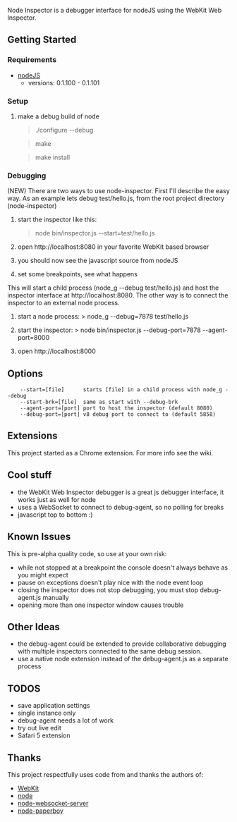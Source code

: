 Node Inspector is a debugger interface for nodeJS using the WebKit Web Inspector.

## Getting Started

### Requirements

* [nodeJS](http://github.com/ry/node)
  - versions: 0.1.100 - 0.1.101

### Setup

1. make a debug build of node
    > ./configure --debug
    
    > make
    
    > make install

### Debugging

(NEW) There are two ways to use node-inspector. First I'll describe the easy way. 
As an example lets debug test/hello.js, from the root project directory (node-inspector)

1. start the inspector like this:
    > node bin/inspector.js --start=test/hello.js

2. open http://localhost:8080 in your favorite WebKit based browser

3. you should now see the javascript source from nodeJS

4. set some breakpoints, see what happens


This will start a child process (node_g --debug test/hello.js) and host the inspector 
interface at http://localhost:8080. The other way is to connect the inspector to an 
external node process.

1. start a node process:
		> node_g --debug=7878 test/hello.js
		
2. start the inspector:
		> node bin/inspector.js --debug-port=7878 --agent-port=8000

3. open http://localhost:8000

## Options

		--start=[file]		starts [file] in a child process with node_g --debug
		--start-brk=[file]	same as start with --debug-brk
		--agent-port=[port]	port to host the inspector (default 8080)
		--debug-port=[port]	v8 debug port to connect to (default 5858)

## Extensions

This project started as a Chrome extension. For more info see the wiki.

## Cool stuff

* the WebKit Web Inspector debugger is a great js debugger interface, it works just as well for node
* uses a WebSocket to connect to debug-agent, so no polling for breaks
* javascript top to bottom :)

## Known Issues

This is pre-alpha quality code, so use at your own risk:

* while not stopped at a breakpoint the console doesn't always behave as you might expect
* pause on exceptions doesn't play nice with the node event loop
* closing the inspector does not stop debugging, you must stop debug-agent.js manually
* opening more than one inspector window causes trouble

## Other Ideas

* the debug-agent could be extended to provide collaborative debugging with
  multiple inspectors connected to the same debug session.
* use a native node extension instead of the debug-agent.js as a separate process

## TODOS

* save application settings
* single instance only
* debug-agent needs a lot of work
* try out live edit
* Safari 5 extension

## Thanks

This project respectfully uses code from and thanks the authors of:

* [WebKit](http://webkit.org/building/checkout.html)
* [node](http://github.com/ry/node)
* [node-websocket-server](http://github.com/miksago/node-websocket-server)
* [node-paperboy](http://github.com/felixge/node-paperboy)


